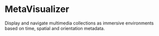 # MetaVisualizer
Display and navigate multimedia collections as immersive environments based on time, spatial and orientation metadata. 
